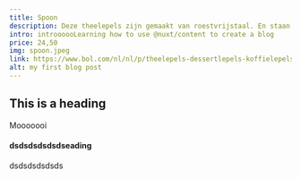 ```yaml
---
title: Spoon
description: Deze theelepels zijn gemaakt van roestvrijstaal. En staan erg leuk in uw kop Thee. Ook goed te gebruiken voor uw dessert, of voor de koffie ;)
intro: introooooLearning how to use @nuxt/content to create a blog
price: 24,50
img: spoon.jpeg
link: https://www.bol.com/nl/nl/p/theelepels-dessertlepels-koffielepels-flamingo-1-stuk-rvs-zilverkleurig-lepeltjes-amuselepels-lepels/9300000038676577/?bltgh=h6Y6-fmq-UPOJqSngb1MgQ.2_36.38.ProductImage
alt: my first blog post
---
```


## This is a heading

Mooooooi

#### dsdsdsdsdsdseading

dsdsdsdsdsds
